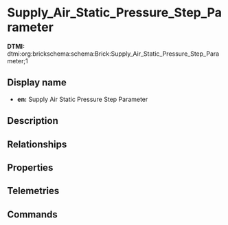 # Supply_Air_Static_Pressure_Step_Parameter
**DTMI:** dtmi:org:brickschema:schema:Brick:Supply_Air_Static_Pressure_Step_Parameter;1
## Display name
- **en:** Supply Air Static Pressure Step Parameter
## Description
## Relationships
## Properties
## Telemetries
## Commands
